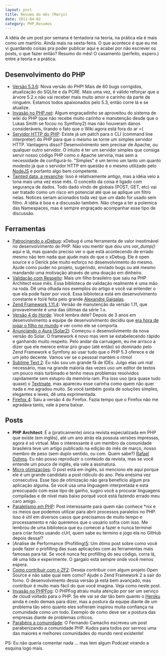 ```yaml
---
layout: post
title: Resumo do mês (Março)
date: 2011-04-02
category: PHP,Resumos
---
```


A idéia de um post por semana é tentadora na teoria, na prática ela é
mais como um martírio. Ainda mais na sexta-feira. O que acontece é que
eu me vi guardando coisas pra poder publicar aqui e acabei por não
escrever os posts, o que fazer então? Resumo do mês! O casamento
(perfeito, espero.) entre a teoria e a prática.

## Desenvolvimento do PHP

-   [Versão
    5.3.6](https://www.php.net/archive/2011.php#id2011-03-17-1): Nova
    versão do PHP! Mais de 60 bugs corrigidos, atualização do SQLite e
    da PCRE. Mais uma vez, é válido reforçar que a árvore 5.2.x não vai
    receber mais muito amor e carinho da parte de ninguém. Estamos todos
    apaixonados pelo 5.3, então corre lá e se atualize.
-   [Invasão no
    PHP.net](https://www.php.net/archive/2011.php#id2011-03-19-2): Algum
    engraçadinho se aproveitou do sistema de wiki do PHP (que não recebe
    muito carinho e manutenção desde que o Lukas Smith se focou no
    Symfony2) mas não houveram danos consideráveis, tirando o fato que o
    Wiki agora está fora do ar =(
-   [Servidor HTTP do PHP](https://wiki.php.net/rfc/builtinwebserver):
    Existe já um patch para o CLI (command line interpreter) do PHP para
    que o mesmo se torne um simples servidor HTTP. Vantagens disso?
    Desenvolvimento sem precisar de Apache, ou qualquer outro servidor.
    O intuito é ter um servidor simples que consiga servir nosso código
    PHP como o Apache serviria, mas sem a necessidade de configurá-lo.
    "Simples" é um termo um tanto um quanto modesto já que o servidor
    HTTP em questão é o mesmo utilizado pelo [NodeJS](https://nodejs.org)
    e portanto algo bem competente.
-   [Tainted data, a revanche](https://wiki.php.net/rfc/taint): Isso é
    relativamente antigo, mas a idéia veio a tona mais uma vez esse mês.
    O conceito da coisa é ligado com segurança de dados. Todo dado vindo
    de globais (POST, GET, etc) vai ser tratado como um risco em
    potencial até que se aplique um filtro nelas. Notices seriam
    acionados toda vez que um dado for usado sem filtro. A idéia é boa e
    a discussão também. Não chega a ter a polemica das Namespaces, mas é
    sempre engraçado acompanhar esse tipo de discussão.

## Ferramentas

-   [Patrocinando o
    xDebug](https://derickrethans.nl/sponsoring-xdebug.html): xDebug é
    uma ferramenta de valor inestimável no desenvolvimento do PHP. Não
    vou mentir que dou uns *var\_dump()* aqui e lá, mas quando preciso
    ver o que está acontecendo de errado mesmo não tem nada que ajude
    mais do que o xDebug. Ele é open source e o Derick põe muito esforço
    no desenvolvimento do mesmo. Ajude como puder no projeto, sugerindo,
    enviado bugs ou até mesmo mandando uma motivação através de uma
    doação em dinheiro.
-   [Validação com
    Respeito](https://www.phparch.com/2011/03/more-powerful-validation-from-respect/):
    Mais um filho brasileiro que saiu na PHP Architect esse mês. Essa
    biblioteca de validação realmente é uma mão na roda. Dê uma olhada
    nos exemplos do artigo e você vai entender o que ela pode fazer por
    você. Essa biblioteca está em desenvolvimento constante e foi/é
    feita pelo grande [Alexandre Gaigalas][6].
-   [Zend Framework
    1.11.4][4]: Versão de
    manutenção da versão 1.11, que provavelmente é uma das últimas da
    série 1.x.
-   [Versão 4 do Horde](https://pear.horde.org/): Você lembra dele?
    Depois de 3 anos em desenvolvimento a equipe de desenvolvimento
    decidiu que [era hora de jogar o filho no
    mundo](https://janschneider.de/news/35/332) e ver como ele se
    comporta.
-   [Anunciando o Aura
    (Solar2)](https://paul-m-jones.com/archives/1738): Começou o
    desenvolvimento da nova versão do Solar. O framework é novo mas vem
    se estabelecendo rápido e ganhando muito respeito. Pelo andar da
    carruagem, eu me arrisco a dizer que ele merece entrar pro grupo
    (até então) só dominado pelo Zend Framework e Symfony ao usar tudo
    que o PHP 5.3 oferece e de um jeito decente. Vamos ver se o pessoal
    mantém o ritmo!
-   [Sublime Text 2](https://www.sublimetext.com/2): Eu não sou um
    grande fã de IDEs. Julgo elas um mal necessário, mas na grande
    maioria das vezes uso um editor de textos um pouco mais turbinado e
    tenho meus problemas resolvidos rapidamente sem estupro da memória
    ram. Pra isso uso (pra quase tudo quase) o
    [Textmate](https://macromates.com), mas apareceu esse carinha como
    quem não quer nada e me agradou muito. Se você também gosta de
    soluções simples, elegantes e leves, dê uma exprimentada.
-   [Firefox 4](https://www.getfirefox.com/): Saiu a versão 4 do
    Firefox. Fazia tempo que o Firefox não me agradava tanto, vale a
    pena baixar.

## Posts

-   **PHP Architect**: É a (praticamente) única revista especializada em
    PHP que existe (em inglês), até um ano atrás ela possuía versões
    impressas, agora é só virtual. Mas o interessante é um membro da
    comunidade brasileira teve um artigo publicado na edição do mês de
    março, nosso membro de peso (sem duplo sentido, ou com. Quem sabe?)
    [Rafael Dohms][3]. Eu não posso reproduzir o
    conteúdo da revista, mas se você entende um pouco de inglês, ela
    vale a assinatura.
-   [Micro otimizações][7]:
    O post está em inglês, só menciono ele aqui porque ele é um grande
    candidato a post ridículo do ano. Pela enésima vez consecutiva. Esse
    tipo de otimização não gera benefício algum pra aplicação alguma. Se
    você usa uma linguagem interpretada e está preocupado com esse tipo
    de ganho, sugiro você a procurar linguagens compiladas e de nível
    mais baixo porquê você está fazendo errado meu caro amigo.
-   [Paralelismo em
    PHP](https://www.d-mueller.de/blog/parallel-processing-in-php/):
    Post interessante para quem não conhece \*nix e os meios que podemos
    utilizar para abrir processos paralelos no PHP. Isso é útil em
    diversos casos que precisamos de muito tempo e processamento e não
    queremos que o usuário sofra com isso. Me lembrou de uma biblioteca
    que eu comecei a fazer e nunca terminei para criar forks usando
    cUrl, quem sabe eu termino e jogo ela no GitHub depois dessa!?
-   [Análise de Performance (Profilling)[5]:
    Um ótimo post sobre como você pode fazer o profilling das suas
    aplicações com as ferramentas mais famosas para tal. Se você nunca
    fez profilling do seu código, corra lá, dê uma lida e experimente. O
    gargalo está sempre onde você menos espera.
-   [Como contribuir com o
    ZF2](https://web.archive.org/web/20200813173110/https://mwop.net/blog/255-How-to-Contribute-to-ZF2.html):
    Deseja contribuir com algum projeto Open Source e não sabe qual nem
    como? Ajude o Zend Framework 2 a sair do forno. O desenvolvimento
    dessa versão já está bem avançado, mas contribuir é muito mais fácil
    do que você imagina. Veja como neste post.
-   [Invasão no
    PHPFog][2]:
    O PHPFog atraiu muita atenção por ser um serviço de cloud voltado
    para o PHP. Se ele vai se dar tão bem quanto o
    [Heroku](https://heroku.com/) ainda é cedo demais para dizer, mas a
    postura da equipe diante de um problema tão sério quanto eles
    sofreram inspirou muita confiança na comunidade como um todo.
    Exemplo de como deve ser a postura das empresas diante de problemas
    críticos.
-   [Parabéns a comunidade][1]: O
    Fernando Camacho escreveu um post parabenizando a comunidade PHP.
    Kudos para todos por sermos uma das maiores e melhores comunidades
    do mundo nerd existente!

PS: Eu não queria comentar nada ... mas tem algum Podcast virando a
esquina logo mais.

[1]: https://web.archive.org/web/20120212065912/phpsp.org.br:80/2011/03/parabens-a-comunidade/
[2]: https://web.archive.org/web/20121015231817/blog.phpfog.com/2011/03/22/how-we-got-owned-by-a-few-teenagers-and-why-it-will-never-happen-again/
[3]: https://web.archive.org/web/20121106162819/www.rafaeldohms.com.br:80/
[4]: https://web.archive.org/web/20130111015326/framework.zend.com:80/changelog/1.11.4/
[5]: https://web.archive.org/web/20110619080238/erichogue.ca:80/2011/03/30/profiling-a-php-application/
[6]: https://web.archive.org/web/20130104155834/gaigalas.net:80/
[7]: https://web.archive.org/web/20150214061025/www.xpertdeveloper.com:80/2010/10/php-coding-tips-for-performance-improvement/